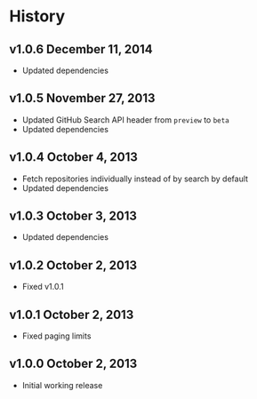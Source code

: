 # History

## v1.0.6 December 11, 2014
- Updated dependencies

## v1.0.5 November 27, 2013
- Updated GitHub Search API header from `preview` to `beta`
- Updated dependencies

## v1.0.4 October 4, 2013
- Fetch repositories individually instead of by search by default
- Updated dependencies

## v1.0.3 October 3, 2013
- Updated dependencies

## v1.0.2 October 2, 2013
- Fixed v1.0.1

## v1.0.1 October 2, 2013
- Fixed paging limits

## v1.0.0 October 2, 2013
- Initial working release
